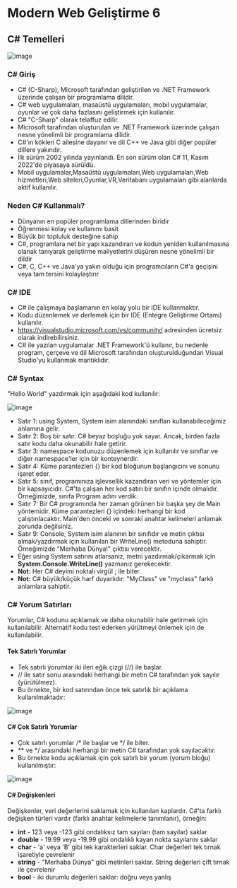 #  Modern Web Geliştirme 6

## C# Temelleri

![image](https://github.com/KardelRuveyda/sektor-kampuste-sanayi-bakanligi/assets/33912144/54f514e2-374e-431e-bb51-dfdcfef71133)


### C# Giriş

- C# (C-Sharp), Microsoft tarafından geliştirilen ve .NET Framework üzerinde çalışan bir programlama dilidir.
- C# web uygulamaları, masaüstü uygulamaları, mobil uygulamalar, oyunlar ve çok daha fazlasını geliştirmek için kullanılır.
- C# "C-Sharp" olarak telaffuz edilir.
- Microsoft tarafından oluşturulan ve .NET Framework üzerinde çalışan nesne yönelimli bir programlama dilidir.
- C#'ın kökleri C ailesine dayanır ve dil C++ ve Java gibi diğer popüler dillere yakındır.
- İlk sürüm 2002 yılında yayınlandı. En son sürüm olan C# 11, Kasım 2022'de piyasaya sürüldü.
- Mobil uygulamalar,Masaüstü uygulamaları,Web uygulamaları,Web hizmetleri,Web siteleri,Oyunlar,VR,Veritabanı uygulamaları gibi alanlarda aktif kullanılır.

### Neden C# Kullanmalı?
- Dünyanın en popüler programlama dillerinden biridir
- Öğrenmesi kolay ve kullanımı basit
- Büyük bir topluluk desteğine sahip
- C#, programlara net bir yapı kazandıran ve kodun yeniden kullanılmasına olanak tanıyarak geliştirme maliyetlerini düşüren nesne yönelimli bir dildir
- C#, C, C++ ve Java'ya yakın olduğu için programcıların C#'a geçişini veya tam tersini kolaylaştırır

### C# IDE
- C# ile çalışmaya başlamanın en kolay yolu bir IDE kullanmaktır.
- Kodu düzenlemek ve derlemek için bir IDE (Entegre Geliştirme Ortamı) kullanılır.
- https://visualstudio.microsoft.com/vs/community/ adresinden ücretsiz olarak indirebilirsiniz.
- C# ile yazılan uygulamalar .NET Framework'ü kullanır, bu nedenle program, çerçeve ve dil Microsoft tarafından oluşturulduğundan Visual Studio'yu kullanmak mantıklıdır.

### C# Syntax

"Hello World" yazdırmak için aşağıdaki kod kullanılır:

![image](https://github.com/KardelRuveyda/sektor-kampuste-sanayi-bakanligi/assets/33912144/4cba3bbe-a22f-4523-bd04-17764dc072ea)


- Satır 1: using System, System isim alanındaki sınıfları kullanabileceğimiz anlamına gelir.
- Satır 2: Boş bir satır. C# beyaz boşluğu yok sayar. Ancak, birden fazla satır kodu daha okunabilir hale getirir.
- Satır 3: namespace kodunuzu düzenlemek için kullanılır ve sınıflar ve diğer namespace'ler için bir konteynerdir.
- Satır 4: Küme parantezleri {} bir kod bloğunun başlangıcını ve sonunu işaret eder.
- Satır 5: sınıf, programınıza işlevsellik kazandıran veri ve yöntemler için bir kapsayıcıdır. C#'ta çalışan her kod satırı bir sınıfın içinde olmalıdır. Örneğimizde, sınıfa Program adını verdik.
- Satır 7: Bir C# programında her zaman görünen bir başka şey de Main yöntemidir. Küme parantezleri {} içindeki herhangi bir kod çalıştırılacaktır. Main'den önceki ve sonraki anahtar kelimeleri anlamak zorunda değilsiniz. 
- Satır 9: Console, System isim alanının bir sınıfıdır ve metin çıktısı almak/yazdırmak için kullanılan bir WriteLine() metoduna sahiptir. Örneğimizde "Merhaba Dünya!" çıktısı verecektir.
- Eğer using System satırını atlarsanız, metni yazdırmak/çıkarmak için **System.Console.WriteLine()** yazmanız gerekecektir.
- **Not:** Her C# deyimi noktalı virgül ; ile biter.
- **Not:** C# büyük/küçük harf duyarlıdır: "MyClass" ve "myclass" farklı anlamlara sahiptir.

### C# Yorum Satırları

Yorumlar, C# kodunu açıklamak ve daha okunabilir hale getirmek için kullanılabilir. Alternatif kodu test ederken yürütmeyi önlemek için de kullanılabilir.

#### Tek Satırlı Yorumlar
- Tek satırlı yorumlar iki ileri eğik çizgi (//) ile başlar.
- // ile satır sonu arasındaki herhangi bir metin C# tarafından yok sayılır (yürütülmez).
- Bu örnekte, bir kod satırından önce tek satırlık bir açıklama kullanılmaktadır:

![image](https://github.com/KardelRuveyda/sektor-kampuste-sanayi-bakanligi/assets/33912144/b8075647-dabf-4e27-9373-2e691d05a6ef)

#### C# Çok Satırlı Yorumlar

- Çok satırlı yorumlar /* ile başlar ve */ ile biter.
- ** ve */ arasındaki herhangi bir metin C# tarafından yok sayılacaktır.
- Bu örnekte kodu açıklamak için çok satırlı bir yorum (yorum bloğu) kullanılmıştır:


![image](https://github.com/KardelRuveyda/sektor-kampuste-sanayi-bakanligi/assets/33912144/1b41b18b-127d-49d3-b126-f347aad39b25)

#### C# Değişkenleri

Değişkenler, veri değerlerini saklamak için kullanılan kaplardır. C#'ta farklı değişken türleri vardır (farklı anahtar kelimelerle tanımlanır), örneğin:

- **int** - 123 veya -123 gibi ondalıksız tam sayıları (tam sayılar) saklar
- **double** - 19.99 veya -19.99 gibi ondalıklı kayan nokta sayılarını saklar
- **char** - 'a' veya 'B' gibi tek karakterleri saklar. Char değerleri tek tırnak işaretiyle çevrelenir
- **string** - "Merhaba Dünya" gibi metinleri saklar. String değerleri çift tırnak ile çevrelenir
- **bool** - iki durumlu değerleri saklar: doğru veya yanlış



